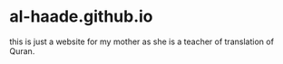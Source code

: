 # al-haade.github.io
this is just a website for my mother as she is a teacher of translation of Quran.
